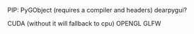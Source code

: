 PIP: PyGObject (requires a compiler and headers) dearpygui?

CUDA (without it will fallback to cpu)
OPENGL
GLFW